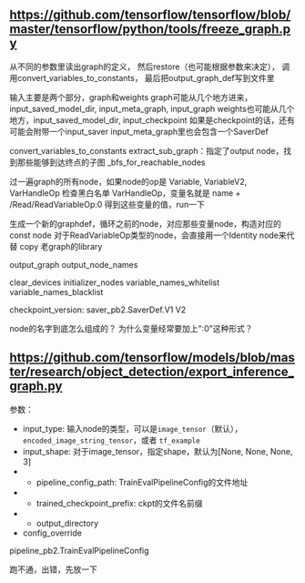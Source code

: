 https://github.com/tensorflow/tensorflow/blob/master/tensorflow/python/tools/freeze_graph.py
----

从不同的参数里读出graph的定义，
然后restore（也可能根据参数来决定），
调用convert_variables_to_constants，
最后把output_graph_def写到文件里

输入主要是两个部分，graph和weights
graph可能从几个地方进来，input_saved_model_dir, input_meta_graph, input_graph
weights也可能从几个地方，input_saved_model_dir, input_checkpoint
如果是checkpoint的话，还有可能会附带一个input_saver
input_meta_graph里也会包含一个SaverDef

convert_variables_to_constants
  extract_sub_graph：指定了output node，找到那些能够到达终点的子图
    _bfs_for_reachable_nodes

  过一遍graph的所有node，如果node的op是 Variable, VariableV2, VarHandleOp
    检查黑白名单
    VarHandleOp，变量名就是 name + /Read/ReadVariableOp:0
  得到这些变量的值，run一下
  
  生成一个新的graphdef，循环之前的node，对应那些变量node，构造对应的const node
    对于ReadVariableOp类型的node，会直接用一个Identity node来代替
  copy 老graph的library
  

output_graph
output_node_names

clear_devices
initializer_nodes
variable_names_whitelist
variable_names_blacklist

checkpoint_version: saver_pb2.SaverDef.V1 V2

node的名字到底怎么组成的？
为什么变量经常要加上":0"这种形式？


https://github.com/tensorflow/models/blob/master/research/object_detection/export_inference_graph.py
----

参数：
- input_type: 输入node的类型，可以是`image_tensor`（默认），`encoded_image_string_tensor`，或者 `tf_example`
- input_shape: 对于image_tensor，指定shape，默认为[None, None, None, 3]
- * pipeline_config_path: TrainEvalPipelineConfig的文件地址
- * trained_checkpoint_prefix: ckpt的文件名前缀
- * output_directory
- config_override

pipeline_pb2.TrainEvalPipelineConfig

跑不通，出错，先放一下
